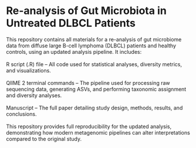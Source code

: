# Re-analysis of Gut Microbiota in Untreated DLBCL Patients
This repository contains all materials for a re-analysis of gut microbiome data from diffuse large B-cell lymphoma (DLBCL) patients and healthy controls, using an updated analysis pipeline. It includes: <br>
<br>
R script (.R) file – All code used for statistical analyses, diversity metrics, and visualizations.<br>
<br>
QIIME 2 terminal commands – The pipeline used for processing raw sequencing data, generating ASVs, and performing taxonomic assignment and diversity analyses.<br>
<br>
Manuscript – The full paper detailing study design, methods, results, and conclusions.<br>
<br>
This repository provides full reproducibility for the updated analysis, demonstrating how modern metagenomic pipelines can alter interpretations compared to the original study.<br>
